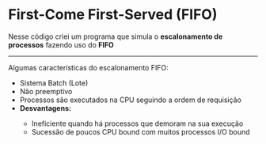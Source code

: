 <div>
    <h1>First-Come First-Served (FIFO)</h1>
    <p>Nesse código criei um programa que simula o <strong>escalonamento de processos</strong> fazendo uso do <strong>FIFO</strong></p>
    <hr>
    <p>Algumas características do escalonamento FIFO:</p>
    <ul>
        <li>Sistema Batch (Lote)</li>
        <li>Não preemptivo</li>
        <li>Processos são executados na CPU seguindo a ordem de requisição</li>
        <li><strong>Desvantagens:</strong></li>
            <ul>
            <li>Ineficiente quando há processos que demoram na sua execução</li>
            <li>Sucessão de poucos CPU bound com muitos processos I/O bound</li>
            </ul>
    </ul>
</div>
